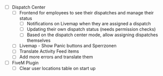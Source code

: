 - [ ] Dispatch Center
    - [ ] Frontend for employees to see their dispatches and manage their status
        - [ ] Notifications on Livemap when they are assigned a dispatch
        - [ ] Updating their own dispatch status (needs permission checks)
        - [ ] Based on the dispatch center mode, allow assigning dispatches themselves
    - [ ] Livemap - Show Panic buttons and Sperrzonen
    - [ ] Translate Activity Feed items
    - [ ] Add more errors and translate them
- [ ] FiveM Plugin
    - [ ] Clear user locations table on start up
